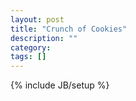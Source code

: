 ```yaml
---
layout: post
title: "Crunch of Cookies"
description: ""
category: 
tags: []
---
```

{% include JB/setup %}
